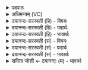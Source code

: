 <details><summary>पदपाठः</summary>

अदि॑त्यै। रास्ना॑। अ॒सि॒। अदि॑तिः। ते॒। बिल॑म्। गृ॒भ्णा॒तु॒। कृ॒त्वाय॑। सा। म॒हीम्। उ॒खाम्। मृ॒न्मयी॒मिति॑ मृ॒त्ऽमयी॑म्। योनि॑म्। अ॒ग्नये॑। पु॒त्रेभ्यः॑। प्र। अ॒य॒च्छ॒त्। अदि॑तिः। श्र॒पया॑न्। इति॑। ५९।
</details>

<details><summary>अधिमन्त्रम् (VC)</summary>

- अदितिर्देवता
- सिन्धुद्वीप ऋषिः
- आर्षी त्रिष्टुप्
- धैवतः
</details>

<details><summary>दयानन्द-सरस्वती (हि) - विषयः</summary>

फिर भी वही विषय अगले मन्त्र में कहा है ॥
</details>

<details><summary>दयानन्द-सरस्वती (हि) - पदार्थः</summary>

पदार्थान्वयभाषाः -  हे पढ़ाने हारी विदुषी स्त्री ! जिस कारण तू (अदित्यै) विद्याप्रकाश के लिये (रास्ना) दानशील (असि) है इसलिये (ते) तुझ से (बिलम्) ब्रह्मचर्य्य को धारण (कृत्वाय) करके (अदितिः) पुत्र और कन्या विद्या को (गृभ्णातु) ग्रहण करें सो (सा) तू (अदितिः) माता (मृन्मयीम्) मट्टी की (योनिम्) मिली और पृथक् (महीम्) बड़ी (उखाम्) पकाने की बटलोई को (अग्नये) अग्नि के निकट (पुत्रेभ्यः) पुत्रों को (प्रायच्छत्) देवे। विद्या और अच्छी शिक्षा से युक्त होकर बटलोई में (इति) इस प्रकार (श्रपयान्) अन्नादि पदार्थों को पकाओ ॥५९ ॥
</details>

<details><summary>दयानन्द-सरस्वती (हि) - भावार्थः</summary>

भावार्थभाषाः -  लड़के पुरुषों की और लड़कियाँ स्त्रियों की पाठशाला में जा ब्रह्मचर्य्य की विधिपूर्वक सुशीलता से विद्या और भोजन बनाने की क्रिया सीखें और आहार-विहार भी अच्छे नियम से सेवें। कभी विषय की कथा न सुनें। मद्य, मांस, आलस्य और अत्यन्त निद्रा को त्याग के पढ़ानेवाले की सेवा और उस के अनुकूल वर्त्त के अच्छे नियमों को धारण करें ॥५९ ॥
</details>

<details><summary>दयानन्द-सरस्वती (सं) - विषयः</summary>

पुनस्तमेव विषयमाह ॥
</details>

<details><summary>दयानन्द-सरस्वती (सं) - पदार्थः</summary>

पदार्थान्वयभाषाः -  हे अध्यापिके विदुषि ! यतस्त्वमदित्यै रास्नासि, तस्मात् ते तव सकाशाद् बलं ब्रह्मचर्य्यधारणं कृत्वायादितिर्विद्या गृभ्णातु साऽदितिर्भवती मृन्मयीं योनिं महीमुखामग्नये पुत्रेभ्यश्च प्रायच्छत्। विद्यासुशिक्षाभ्यां युक्ता भूत्वोखामिति श्रपयानन्नादिपाकं कुर्वन्तु ॥५९ ॥
</details>

<details><summary>दयानन्द-सरस्वती (सं) - भावार्थः</summary>

भावार्थभाषाः -  कुमाराः पुरुषशालां कुमार्य्यश्च स्त्रीशालां गत्वा ब्रह्मचर्य्यं विधाय सुशीलतया विद्याः पाकविधिं च गृह्णीयुः। आहारविहारानपि सुनियमेन सेवयेयुः। न कदाचिद्विषयकथां शृणुयुः। मद्यमांसालस्यातिनिद्रां विहायाध्यापकसेवानुकूलताभ्यां वर्त्तित्वा सुव्रतानि धरेयुः ॥५९ ॥
</details>

<details><summary>सविता जोशी ← दयानन्दः (म) - भावार्थः</summary>

भावार्थभाषाः -  मुलांनी मुलांच्या शाळेत व मुलींनी मुलींच्या शाळेत जावे. ब्रह्मचर्य पाळून सुशील बनावे. विद्या प्राप्त करून भोजन तयार करण्याची क्रिया शिकावी. चांगल्या प्रकारे नियमपूर्वक आहार-विहार करावा. विषयाच्या गोष्टी कधी ऐकू नयेत. मद्य, मांसाचे सेवन करू नये, आळस व अतिनिद्रा सोडावी. शिकविणाऱ्यांची सेवा करून त्यांच्या अनुकूल वागावे व चांगल्या नियमांचे पालन करावे.
</details>
